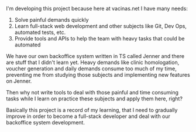 I'm developing this project because here at vacinas.net I have many needs:

1. Solve painful demands quickly
2. Learn full-stack web development and other subjects like Git, Dev Ops, automated tests, etc.
3. Provide tools and APIs to help the team with heavy tasks that could be automated

We have our own backoffice system written in TS called Jenner and there are stuff that I didn't learn yet. Heavy demands like clinic homologation, voucher generation and daily demands consume too much of my time, preventing me from studying those subjects and implementing new features on Jenner.

Then why not write tools to deal with those painful and time consuming tasks while I learn on practice these subjects and apply them here, right?

Basically this project is a record of my learning, that I need to gradually improve in order to become a full-stack developer and deal with our backoffice system development.
